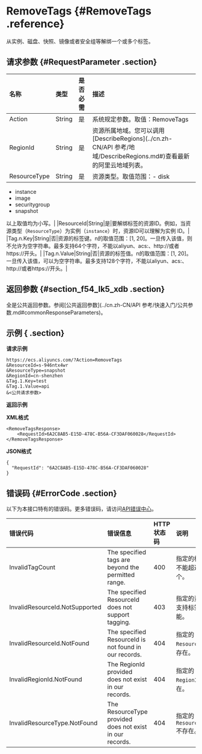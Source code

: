 # RemoveTags {#RemoveTags .reference}

从实例、磁盘、快照、镜像或者安全组等解绑一个或多个标签。

## 请求参数 {#RequestParameter .section}

|名称|类型|是否必需|描述|
|:-|:-|:---|:-|
|Action|String|是|系统规定参数。取值：RemoveTags|
|RegionId|String|是|资源所属地域。您可以调用[DescribeRegions](../cn.zh-CN/API 参考/地域/DescribeRegions.md#)查看最新的阿里云地域列表。|
|ResourceType|String|是|资源类型。取值范围：-   disk
-   instance
-   image
-   securitygroup
-   snapshot

以上取值均为小写。|
|ResourceId|String|是|要解绑标签的资源ID。例如，当资源类型（`ResourceType`）为实例（`instance`）时，资源ID可以理解为实例 ID。|
|Tag.n.Key|String|否|资源的标签键。n的取值范围：\[1, 20\]。一旦传入该值，则不允许为空字符串。最多支持64个字符，不能以aliyun、acs:、http://或者https://开头。|
|Tag.n.Value|String|否|资源的标签值。n的取值范围：\[1, 20\]。一旦传入该值，可以为空字符串。最多支持128个字符，不能以aliyun、acs:、http://或者https://开头。|

## 返回参数 {#section_f54_lk5_xdb .section}

全是公共返回参数。参阅[公共返回参数](../cn.zh-CN/API 参考/快速入门/公共参数.md#commonResponseParameters)。

## 示例 { .section}

**请求示例** 

```
https://ecs.aliyuncs.com/?Action=RemoveTags
&ResourceId=s-946ntx4wr
&ResourceType=snapshot
&RegionId=cn-shenzhen
&Tag.1.Key=test
&Tag.1.Value=api
&<公共请求参数>
```

**返回示例**

**XML格式**

```
<RemoveTagsResponse>
    <RequestId>6A2C8AB5-E15D-478C-B56A-CF3DAF060028</RequestId>
</RemoveTagsResponse>
```

**JSON格式**

```
{
  "RequestId": "6A2C8AB5-E15D-478C-B56A-CF3DAF060028"
}
```

## 错误码 {#ErrorCode .section}

以下为本接口特有的错误码。更多错误码，请访问[API错误中心](https://error-center.aliyun.com/status/product/Ecs)。

|错误代码|错误信息|HTTP状态码|说明|
|:---|:---|:------|:-|
|InvalidTagCount|The specified tags are beyond the permitted range.|400|指定的标签数不能超过五个。|
|InvalidResourceId.NotSupported|The specified ResourceId does not support tagging.|403|指定的资源不支持标签功能。|
|InvalidResourceId.NotFound|The specified ResourceId is not found in our records.|404|指定的`ResourceId`不存在。|
|InvalidRegionId.NotFound|The RegionId provided does not exist in our records.|404|指定的`RegionId`不存在。|
|InvalidResourceType.NotFound|The ResourceType provided does not exist in our records.|404|指定的`ResourceType`不存在。|

